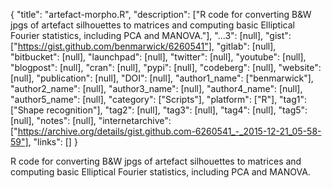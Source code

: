 {
  "title": "artefact-morpho.R",
  "description": ["R code for converting B&W jpgs of artefact silhouettes to matrices and computing basic Elliptical Fourier statistics, including PCA and MANOVA."],
  "...3": [null],
  "gist": ["https://gist.github.com/benmarwick/6260541"],
  "gitlab": [null],
  "bitbucket": [null],
  "launchpad": [null],
  "twitter": [null],
  "youtube": [null],
  "blogpost": [null],
  "cran": [null],
  "pypi": [null],
  "codeberg": [null],
  "website": [null],
  "publication": [null],
  "DOI": [null],
  "author1_name": ["benmarwick"],
  "author2_name": [null],
  "author3_name": [null],
  "author4_name": [null],
  "author5_name": [null],
  "category": ["Scripts"],
  "platform": ["R"],
  "tag1": ["Shape recognition"],
  "tag2": [null],
  "tag3": [null],
  "tag4": [null],
  "tag5": [null],
  "notes": [null],
  "internetarchive": ["https://archive.org/details/gist.github.com-6260541_-_2015-12-21_05-58-59"],
  "links": []
}

<!-- Generated by csv2md.R – do not edit by hand -->

R code for converting B&W jpgs of artefact silhouettes to matrices and computing basic Elliptical Fourier statistics, including PCA and MANOVA.